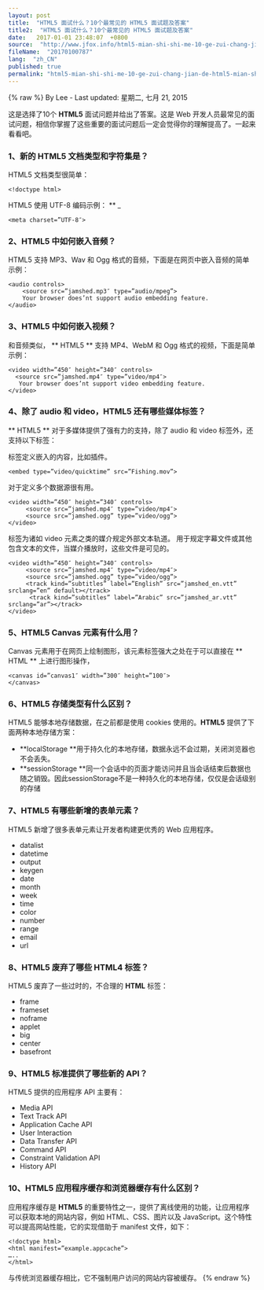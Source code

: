 ```yaml
---
layout: post
title:  "HTML5 面试什么？10个最常见的 HTML5 面试题及答案"
title2:  "HTML5 面试什么？10个最常见的 HTML5 面试题及答案"
date:   2017-01-01 23:48:07  +0800
source:  "http://www.jfox.info/html5-mian-shi-shi-me-10-ge-zui-chang-jian-de-html5-mian-shi-ti-ji-da-an.html"
fileName:  "20170100787"
lang:  "zh_CN"
published: true
permalink: "html5-mian-shi-shi-me-10-ge-zui-chang-jian-de-html5-mian-shi-ti-ji-da-an.html"
---
```

{% raw %}
By Lee - Last updated: 星期二, 七月 21, 2015

这是选择了10个 **HTML5** 面试问题并给出了答案。这是 Web 开发人员最常见的面试问题，相信你掌握了这些重要的面试问题后一定会觉得你的理解提高了。一起来看看吧。

### 1、新的 HTML5 文档类型和字符集是？

HTML5 文档类型很简单：

    <!doctype html>
    

HTML5 使用 UTF-8 编码示例： ** _

    <meta charset=”UTF-8″>
    

### 2、HTML5 中如何嵌入音频？

HTML5 支持 MP3、Wav 和 Ogg 格式的音频，下面是在网页中嵌入音频的简单示例：

    <audio controls>
        <source src=”jamshed.mp3″ type=”audio/mpeg”>
        Your browser does’nt support audio embedding feature.
    </audio>
    

### 3、HTML5 中如何嵌入视频？

和音频类似， ** HTML5 ** 支持 MP4、WebM 和 Ogg 格式的视频，下面是简单示例：

    <video width=”450″ height=”340″ controls>
      <source src=”jamshed.mp4″ type=”video/mp4″>
       Your browser does’nt support video embedding feature.
    </video>
    

### 4、除了 audio 和 video，HTML5 还有哪些媒体标签？

** HTML5 ** 对于多媒体提供了强有力的支持，除了 audio 和 video 标签外，还支持以下标签：

<embed> 标签定义嵌入的内容，比如插件。

    <embed type=”video/quicktime” src=”Fishing.mov”>
    

<source> 对于定义多个数据源很有用。

    <video width=”450″ height=”340″ controls>
         <source src=”jamshed.mp4″ type=”video/mp4″>
         <source src=”jamshed.ogg” type=”video/ogg”>
    </video>
    

<track> 标签为诸如 video 元素之类的媒介规定外部文本轨道。 用于规定字幕文件或其他包含文本的文件，当媒介播放时，这些文件是可见的。

    <video width=”450″ height=”340″ controls>
         <source src=”jamshed.mp4″ type=”video/mp4″>
         <source src=”jamshed.ogg” type=”video/ogg”>
         <track kind=”subtitles” label=”English” src=”jamshed_en.vtt” srclang=”en” default></track>
          <track kind=”subtitles” label=”Arabic” src=”jamshed_ar.vtt” srclang=”ar”></track>
    </video>
    

### 5、HTML5 Canvas 元素有什么用？

Canvas 元素用于在网页上绘制图形，该元素标签强大之处在于可以直接在 ** HTML ** 上进行图形操作，

    <canvas id=”canvas1″ width=”300″ height=”100″>
    </canvas>

### 6、HTML5 存储类型有什么区别？

HTML5 能够本地存储数据，在之前都是使用 cookies 使用的。**HTML5** 提供了下面两种本地存储方案：

- **localStorage **用于持久化的本地存储，数据永远不会过期，关闭浏览器也不会丢失。
- **sessionStorage **同一个会话中的页面才能访问并且当会话结束后数据也随之销毁。因此sessionStorage不是一种持久化的本地存储，仅仅是会话级别的存储

### 7、HTML5 有哪些新增的表单元素？

HTML5 新增了很多表单元素让开发者构建更优秀的 Web 应用程序。

- datalist
- datetime
- output
- keygen 
- date 
- month 
- week
- time
- color
- number 
- range 
- email 
- url

### 8、HTML5 废弃了哪些 HTML4 标签？

HTML5 废弃了一些过时的，不合理的 **HTML** 标签：

- frame
- frameset
- noframe
- applet
- big
- center
- basefront

### 9、HTML5 标准提供了哪些新的 API？

HTML5 提供的应用程序 API 主要有：

- Media API
- Text Track API
- Application Cache API
- User Interaction
- Data Transfer API
- Command API
- Constraint Validation API
- History API

### 10、HTML5 应用程序缓存和浏览器缓存有什么区别？

应用程序缓存是 **HTML5** 的重要特性之一，提供了离线使用的功能，让应用程序可以获取本地的网站内容，例如 HTML、CSS、图片以及 JavaScript。这个特性可以提高网站性能，它的实现借助于 manifest 文件，如下：

    <!doctype html>
    <html manifest=”example.appcache”>
    …..
    </html>
    

与传统浏览器缓存相比，它不强制用户访问的网站内容被缓存。
{% endraw %}
